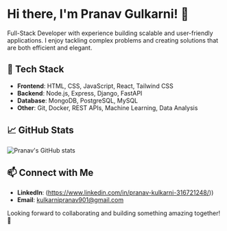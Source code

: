 # Hi there, I'm Pranav Gulkarni! 👋

 Full-Stack Developer with experience building scalable and user-friendly applications. I enjoy tackling complex problems and creating solutions that are both efficient and elegant. 

## 🔧 Tech Stack
- **Frontend**: HTML, CSS, JavaScript, React, Tailwind CSS
- **Backend**: Node.js, Express, Django, FastAPI
- **Database**: MongoDB, PostgreSQL, MySQL
- **Other**: Git, Docker, REST APIs, Machine Learning, Data Analysis

## 📈 GitHub Stats

![Pranav's GitHub stats](https://github-readme-stats.vercel.app/api?username=praxxav&show_icons=true&theme=radical)

## 📫 Connect with Me
- **LinkedIn**: (https://www.linkedin.com/in/pranav-kulkarni-316721248/))
- **Email**: kulkarnipranav901@gmail.com

Looking forward to collaborating and building something amazing together! 🌟
